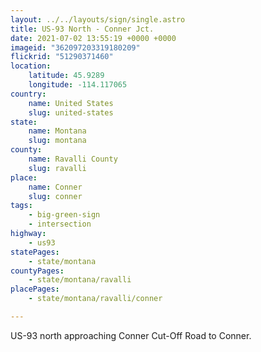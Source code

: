 ```yaml
---
layout: ../../layouts/sign/single.astro
title: US-93 North - Conner Jct.
date: 2021-07-02 13:55:19 +0000 +0000
imageid: "362097203319180209"
flickrid: "51290371460"
location:
    latitude: 45.9289
    longitude: -114.117065
country:
    name: United States
    slug: united-states
state:
    name: Montana
    slug: montana
county:
    name: Ravalli County
    slug: ravalli
place:
    name: Conner
    slug: conner
tags:
    - big-green-sign
    - intersection
highway:
    - us93
statePages:
    - state/montana
countyPages:
    - state/montana/ravalli
placePages:
    - state/montana/ravalli/conner

---
```

US-93 north approaching Conner Cut-Off Road to Conner.